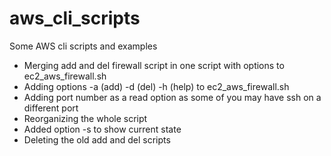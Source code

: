 # aws_cli_scripts
Some AWS cli scripts and examples

- Merging add and del firewall script in one script with options to ec2_aws_firewall.sh
- Adding options -a (add) -d (del) -h (help) to ec2_aws_firewall.sh
- Adding port number as a read option as some of you may have ssh on a different port
- Reorganizing the whole script
- Added option -s to show current state
- Deleting the old add and del scripts 
